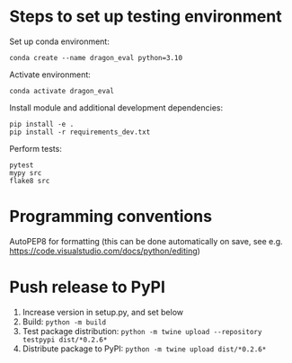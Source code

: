 # Steps to set up testing environment

Set up conda environment:
```
conda create --name dragon_eval python=3.10
```

Activate environment:
```
conda activate dragon_eval
```

Install module and additional development dependencies:
```
pip install -e .
pip install -r requirements_dev.txt
```

Perform tests:
```
pytest
mypy src
flake8 src
```

# Programming conventions
AutoPEP8 for formatting (this can be done automatically on save, see e.g. https://code.visualstudio.com/docs/python/editing)

# Push release to PyPI
1. Increase version in setup.py, and set below
2. Build: `python -m build`
3. Test package distribution: `python -m twine upload --repository testpypi dist/*0.2.6*`
4. Distribute package to PyPI: `python -m twine upload dist/*0.2.6*`
